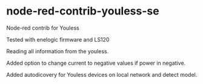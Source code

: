 # node-red-contrib-youless-se
Node-red contrib for Youless

Tested with enelogic firmware and LS120

Reading all information from the youless.

Added option to change current to negative values if power in negative.

Added autodicovery for Youless devices on local network and detect model.
